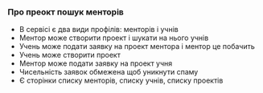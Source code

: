 ### Про преокт пошук менторів
* В сервісі є два види профілів: менторів і учнів
* Ментор може створити проект і шукати на нього учнів
* Учень може подати заявку на проект ментора і ментор це побачить
* Учень може створити проект
* Ментор може подати заявку на проект учня
* Чисельність заявок обмежена щоб уникнути спаму
* Є сторінки списку менторів, списку учнів, списку проектів